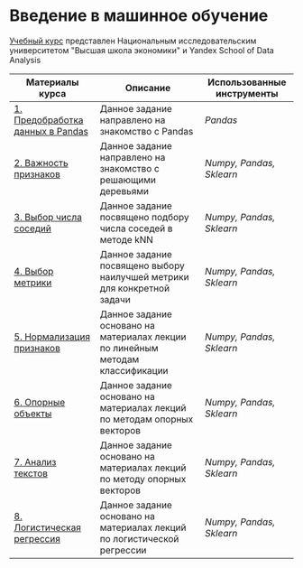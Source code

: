 # Введение в машинное обучение

[Учебный курс](https://www.coursera.org/learn/vvedenie-mashinnoe-obuchenie/home/welcome) представлен Национальным исследовательским университетом "Высшая школа экономики" и Yandex School of Data Analysis

| **Материалы курса**                                                                                                                                           | **Описание**                                                  |**Использованные инструменты**|
|---------------------------------------------------------------------------------------------------------------------------------------------------------------|---------------------------------------------------------------|------|
| [1. Предобработка данных в Pandas](https://github.com/EvgeniiMileshin/Coursera_vvedenie_mashinnoe_obuchenie/tree/main/01_Предобработка%20данных%20в%20Pandas) | Данное задание направлено на знакомство с Pandas              |*Pandas*|
| [2. Важность признаков](https://github.com/EvgeniiMileshin/Coursera_vvedenie_mashinnoe_obuchenie/tree/main/02_Важность%20признаков)                           | Данное задание направлено на знакомство c решающими деревьями |*Numpy, Pandas, Sklearn*|
| [3. Выбор числа соседий](https://github.com/EvgeniiMileshin/Coursera_vvedenie_mashinnoe_obuchenie/tree/main/03_Выбор%20числа%20соседей)                       | Данное задание посвящено подбору числа соседей в методе kNN   | *Numpy, Pandas, Sklearn*|
|[4. Выбор метрики](https://github.com/EvgeniiMileshin/Coursera_vvedenie_mashinnoe_obuchenie/tree/main/04_Выбор%20метрики)|Данное задание посвящено выбору наилучшей метрики для конкретной задачи|*Numpy, Pandas, Sklearn*|
|[5. Нормализация признаков](https://github.com/EvgeniiMileshin/Coursera_vvedenie_mashinnoe_obuchenie/tree/main/05_Нормализация%20признаков)|Данное задание основано на материалах лекции по линейным методам классификации|*Numpy, Pandas, Sklearn*|
|[6. Опорные объекты](https://github.com/EvgeniiMileshin/Coursera_vvedenie_mashinnoe_obuchenie/tree/main/06_Опорные%20объекты)|Данное задание основано на материалах лекций по методам опорных векторов|*Numpy, Pandas, Sklearn*|
|[7. Анализ текстов](https://github.com/EvgeniiMileshin/Coursera_vvedenie_mashinnoe_obuchenie/tree/main/07_Анализ%20текстовhttps://github.com/EvgeniiMileshin/Coursera_vvedenie_mashinnoe_obuchenie/tree/main/07_Анализ%20текстов)|Данное задание основано на материалах лекций по методу опорных векторов|*Numpy, Pandas, Sklearn*|
|[8. Логистическая регрессия](https://github.com/EvgeniiMileshin/Coursera_vvedenie_mashinnoe_obuchenie/tree/main/08_Логистическая%20регрессия)|Данное задание основано на материалах лекций по логистической регрессии|*Numpy, Pandas, Sklearn*|
